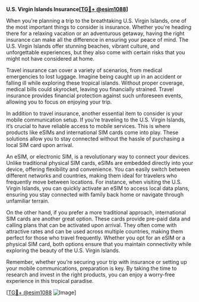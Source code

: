 **U.S. Virgin Islands Insurance[[TG💪+ @esim1088](https://t.me/s/esim1088)]**

When you're planning a trip to the breathtaking U.S. Virgin Islands, one of the most important things to consider is insurance. Whether you're heading there for a relaxing vacation or an adventurous getaway, having the right insurance can make all the difference in ensuring your peace of mind. The U.S. Virgin Islands offer stunning beaches, vibrant culture, and unforgettable experiences, but they also come with certain risks that you might not have considered at home.

Travel insurance can cover a variety of scenarios, from medical emergencies to lost luggage. Imagine being caught up in an accident or falling ill while exploring these tropical islands. Without proper coverage, medical bills could skyrocket, leaving you financially strained. Travel insurance provides financial protection against such unforeseen events, allowing you to focus on enjoying your trip.

In addition to travel insurance, another essential item to consider is your mobile communication setup. If you’re traveling to the U.S. Virgin Islands, it’s crucial to have reliable access to mobile services. This is where products like eSIMs and international SIM cards come into play. These solutions allow you to stay connected without the hassle of purchasing a local SIM card upon arrival.

An eSIM, or electronic SIM, is a revolutionary way to connect your devices. Unlike traditional physical SIM cards, eSIMs are embedded directly into your device, offering flexibility and convenience. You can easily switch between different networks and countries, making them ideal for travelers who frequently move between locations. For instance, when visiting the U.S. Virgin Islands, you can quickly activate an eSIM to access local data plans, ensuring you stay connected with family back home or navigate through unfamiliar terrain.

On the other hand, if you prefer a more traditional approach, international SIM cards are another great option. These cards provide pre-paid data and calling plans that can be activated upon arrival. They often come with attractive rates and can be used across multiple countries, making them perfect for those who travel frequently. Whether you opt for an eSIM or a physical SIM card, both options ensure that you maintain connectivity while exploring the beauty of the U.S. Virgin Islands.

Remember, whether you’re securing your trip with insurance or setting up your mobile communications, preparation is key. By taking the time to research and invest in the right products, you can enjoy a worry-free experience in this tropical paradise.

[[TG💪+ @esim1088](https://t.me/s/esim1088) ![Image](https://i.postimg.cc/Y0z9fWf4/image.png)]